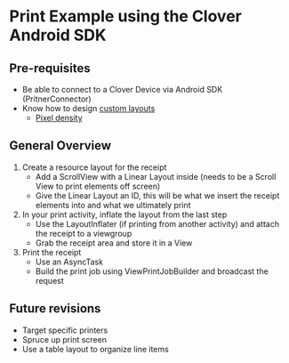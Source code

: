 # Print Example using the Clover Android SDK
## **Pre-requisites**
 - Be able to connect to a Clover Device via Android SDK (PritnerConnector)
 - Know how to design [custom layouts][1]
    - [Pixel density][2]

## **General Overview**
 1. Create a resource layout for the receipt
    - Add a ScrollView with a Linear Layout inside (needs to be a Scroll View to print elements off screen)
    - Give the Linear Layout an ID, this will be what we insert the receipt elements into and what we ultimately print
 2. In your print activity, inflate the layout from the last step
    - Use the LayoutInflater (if printing from another activity) and attach the receipt to a viewgroup
    - Grab the receipt area and store it in a View
 3. Print the receipt
    - Use an AsyncTask
    - Build the print job using ViewPrintJobBuilder and broadcast the request

## Future revisions
 - Target specific printers
 - Spruce up print screen
 - Use a table layout to organize line items

 [1]: http://kb4dev.com/tutorial/android-layout/how-to-build-dynamic-layouts-in-android 
 [2]: https://medium.com/@rayacevedo45/android-sp-vs-dp-ca50ad53162d